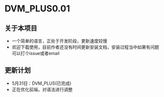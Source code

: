 # DVM_PLUS0.01

## 关于本项目
* 一个简单的语言，正处于开发阶段，更新速度较慢<br>
* 欢迎下载使用，目前作者还没有时间更新安装文档，安装过程当中如果有问题可以打个issue或者email

## 更新计划

* 5月31日：DVM_PLUS(已完成)
* 正在优化前端，对语法进行调整

